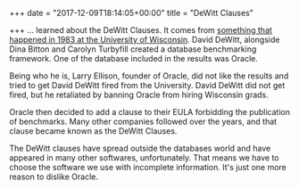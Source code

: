 +++
date = "2017-12-09T18:14:05+00:00"
title = "DeWitt Clauses"

+++
... learned about the DeWitt Clauses. It comes from [something that happened in 1983 at the University of Wisconsin](https://danluu.com/anon-benchmark/). David DeWitt, alongside Dina Bitton and Carolyn Turbyfill created a database benchmarking framework. One of the database included in the results was Oracle.

Being who he is, Larry Ellison, founder of Oracle, did not like the results and tried to get David DeWitt fired from the University. David DeWitt did not get fired, but he retaliated by banning Oracle from hiring Wisconsin grads.

Oracle then decided to add a clause to their EULA forbidding the publication of benchmarks. Many other companies followed over the years, and that clause became known as the DeWitt Clauses.

The DeWitt clauses have spread outside the databases world and have appeared in many other softwares, unfortunately. That means we have to choose the software we use with incomplete information. It's just one more reason to dislike Oracle.